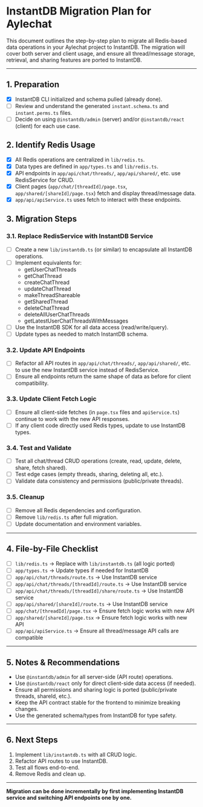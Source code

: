 # InstantDB Migration Plan for Aylechat

This document outlines the step-by-step plan to migrate all Redis-based data operations in your Aylechat project to InstantDB. The migration will cover both server and client usage, and ensure all thread/message storage, retrieval, and sharing features are ported to InstantDB.

---

## 1. **Preparation**
- [x] InstantDB CLI initialized and schema pulled (already done).
- [ ] Review and understand the generated `instant.schema.ts` and `instant.perms.ts` files.
- [ ] Decide on using `@instantdb/admin` (server) and/or `@instantdb/react` (client) for each use case.

## 2. **Identify Redis Usage**
- [x] All Redis operations are centralized in `lib/redis.ts`.
- [x] Data types are defined in `app/types.ts` and `lib/redis.ts`.
- [x] API endpoints in `app/api/chat/threads/`, `app/api/shared/`, etc. use RedisService for CRUD.
- [x] Client pages (`app/chat/[threadId]/page.tsx`, `app/shared/[shareId]/page.tsx`) fetch and display thread/message data.
- [x] `app/api/apiService.ts` uses fetch to interact with these endpoints.

## 3. **Migration Steps**

### 3.1. **Replace RedisService with InstantDB Service**
- [ ] Create a new `lib/instantdb.ts` (or similar) to encapsulate all InstantDB operations.
- [ ] Implement equivalents for:
  - getUserChatThreads
  - getChatThread
  - createChatThread
  - updateChatThread
  - makeThreadShareable
  - getSharedThread
  - deleteChatThread
  - deleteAllUserChatThreads
  - getLatestUserChatThreadsWithMessages
- [ ] Use the InstantDB SDK for all data access (read/write/query).
- [ ] Update types as needed to match InstantDB schema.

### 3.2. **Update API Endpoints**
- [ ] Refactor all API routes in `app/api/chat/threads/`, `app/api/shared/`, etc. to use the new InstantDB service instead of RedisService.
- [ ] Ensure all endpoints return the same shape of data as before for client compatibility.

### 3.3. **Update Client Fetch Logic**
- [ ] Ensure all client-side fetches (in `page.tsx` files and `apiService.ts`) continue to work with the new API responses.
- [ ] If any client code directly used Redis types, update to use InstantDB types.

### 3.4. **Test and Validate**
- [ ] Test all chat/thread CRUD operations (create, read, update, delete, share, fetch shared).
- [ ] Test edge cases (empty threads, sharing, deleting all, etc.).
- [ ] Validate data consistency and permissions (public/private threads).

### 3.5. **Cleanup**
- [ ] Remove all Redis dependencies and configuration.
- [ ] Remove `lib/redis.ts` after full migration.
- [ ] Update documentation and environment variables.

---

## 4. **File-by-File Checklist**

- [ ] `lib/redis.ts` → Replace with `lib/instantdb.ts` (all logic ported)
- [ ] `app/types.ts` → Update types if needed for InstantDB
- [ ] `app/api/chat/threads/route.ts` → Use InstantDB service
- [ ] `app/api/chat/threads/[threadId]/route.ts` → Use InstantDB service
- [ ] `app/api/chat/threads/[threadId]/share/route.ts` → Use InstantDB service
- [ ] `app/api/shared/[shareId]/route.ts` → Use InstantDB service
- [ ] `app/chat/[threadId]/page.tsx` → Ensure fetch logic works with new API
- [ ] `app/shared/[shareId]/page.tsx` → Ensure fetch logic works with new API
- [ ] `app/api/apiService.ts` → Ensure all thread/message API calls are compatible

---

## 5. **Notes & Recommendations**
- Use `@instantdb/admin` for all server-side (API route) operations.
- Use `@instantdb/react` only for direct client-side data access (if needed).
- Ensure all permissions and sharing logic is ported (public/private threads, shareId, etc.).
- Keep the API contract stable for the frontend to minimize breaking changes.
- Use the generated schema/types from InstantDB for type safety.

---

## 6. **Next Steps**
1. Implement `lib/instantdb.ts` with all CRUD logic.
2. Refactor API routes to use InstantDB.
3. Test all flows end-to-end.
4. Remove Redis and clean up.

---

**Migration can be done incrementally by first implementing InstantDB service and switching API endpoints one by one.** 